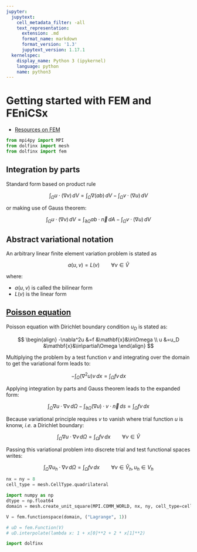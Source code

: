 ```yaml
---
jupyter:
  jupytext:
    cell_metadata_filter: -all
    text_representation:
      extension: .md
      format_name: markdown
      format_version: '1.3'
      jupytext_version: 1.17.1
  kernelspec:
    display_name: Python 3 (ipykernel)
    language: python
    name: python3
---
```


# Getting started with FEM and FEniCSx


- [Resources on FEM](https://jsdokken.com/dolfinx-tutorial/fem.html#introduction-to-the-finite-element-method)

```python
from mpi4py import MPI
from dolfinx import mesh
from dolfinx import fem
```

## Integration by parts


Standard form based on product rule

$$
\int_{\Omega}u\cdotp{}(\nabla{v})\,dV =
\int_{\Omega}\nabla{(ab)}\,dV -
\int_{\Omega}v\cdotp(\nabla{u})\,dV
$$

or making use of Gauss theorem:

$$
\int_{\Omega}u\cdotp{}(\nabla{v})\,dV =
\int_{\partial\Omega}{ab}\cdot\vec{n}\,dA -
\int_{\Omega}v\cdotp(\nabla{u})\,dV
$$


## Abstract variational notation


An arbitrary linear finite element variation problem is stated as

$$
a(u,v) = L(v)\qquad\forall{v}\in\hat{V}
$$

where: 
- $a(u,v)$ is called the bilinear form
- $L(v)$ is the linear form


## [Poisson equation](https://jsdokken.com/dolfinx-tutorial/chapter1/fundamentals.html#solving-the-poisson-equation)


Poisson equation with Dirichlet boundary condition $u_D$ is stated as:

$$
\begin{align}
-\nabla^2u &=f    &\mathbf{x}&\in\Omega \\
         u &=u_D  &\mathbf{x}&\in\partial\Omega
\end{align}
$$

Multiplying the problem by a test function $v$ and integrating over the domain to get the variational form leads to:

$$
-\int_{\Omega}(\nabla^2u)v\,dx=\int_{\Omega}fv\,dx
$$

Applying integration by parts and Gauss theorem leads to the expanded form:

$$
\int_{\Omega}\nabla{u}\cdotp{}\nabla{v}\,d\Omega
-\int_{\partial\Omega}(\nabla{u})\cdotp{}v\cdotp{}\vec{n}\,ds=
\int_{\Omega}fv\,dx
$$

Because variational principle requires $v$ to vanish where trial function $u$ is knonw, *i.e.* a Dirichlet boundary:

$$
\int_{\Omega}\nabla{u}\cdotp{}\nabla{v}\,d\Omega=
\int_{\Omega}fv\,dx\qquad\forall{v}\in\hat{V}
$$

Passing this variational problem into discrete trial and test functional spaces writes:

$$
\int_{\Omega}\nabla{u_h}\cdotp{}\nabla{v}\,d\Omega=
\int_{\Omega}fv\,dx\qquad\forall{v}\in\hat{V}_h, u_h\in{}V_h
$$

```python
nx = ny = 8
cell_type = mesh.CellType.quadrilateral

import numpy as np
dtype = np.float64
domain = mesh.create_unit_square(MPI.COMM_WORLD, nx, ny, cell_type=cell_type, dtype=dtype)
```

```python
V = fem.functionspace(domain, ("Lagrange", 1))
```

```python
# uD = fem.Function(V)
# uD.interpolate(lambda x: 1 + x[0]**2 + 2 * x[1]**2)
```

```python
import dolfinx
```

```python

```
